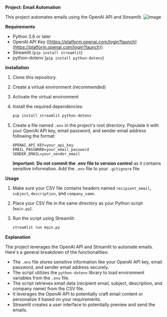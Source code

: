 **Project: Email Automation**

This project automates emails using the OpenAI API and Streamlit.
![image](https://github.com/user-attachments/assets/fa19b6e0-b7cb-4d21-b4c4-9db8e1fb717d)


**Requirements**

* Python 3.6 or later
* OpenAI API Key ([https://platform.openai.com/login?launch](https://platform.openai.com/login?launch))
* Streamlit (`pip install streamlit`)
* python-dotenv (`pip install python-dotenv`)

**Installation**

1. Clone this repository.
2. Create a virtual environment (recommended)
3. Activate the virtual environment
4. Install the required dependencies:
   ```bash
   pip install streamlit python-dotenv
   ```
5. Create a file named `.env` in the project's root directory. Populate it with your OpenAI API key, email password, and sender email address following the format:

   ```
   OPENAI_API_KEY=your_api_key
   EMAIL_PASSWORD=your_email_password
   SENDER_EMAIL=your_sender_email
   ```

   **Important:**  **Do not commit the .env file to version control**  as it contains sensitive information.  Add the `.env` file to your `.gitignore` file.

**Usage**

1. Make sure your CSV file contains headers named `recipient_email`, `subject`, `description`, and `company_name`.
2. Place your CSV file in the same directory as your Python script (`main.py`).
3. Run the script using Streamlit:

   ```bash
   streamlit run main.py
   ```

**Explanation**

The project leverages the OpenAI API and Streamlit to automate emails. Here's a general breakdown of the functionalities:

* The `.env` file stores sensitive information like your OpenAI API key, email password, and sender email address securely.
* The script utilizes the `python-dotenv` library to load environment variables from the `.env` file.
* The script retrieves email data (recipient email, subject, description, and company name) from the CSV file.
* It leverages the OpenAI API to potentially craft email content or personalize it based on your requirements. 
* Streamlit creates a user interface to potentially preview and send the emails.


 

